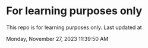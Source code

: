 # For learning purposes only
This repo is for learning purposes only.
Last updated at

Monday, November 27, 2023 11:39:50 AM

